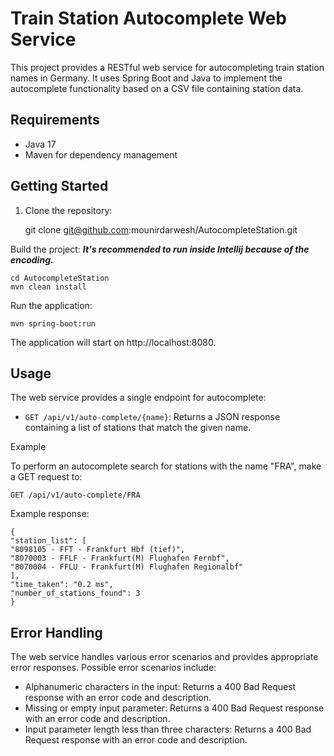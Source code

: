 # Train Station Autocomplete Web Service

This project provides a RESTful web service for autocompleting train station names in Germany. It uses Spring Boot and Java to implement the autocomplete functionality based on a CSV file containing station data.

## Requirements

- Java 17 
- Maven for dependency management

## Getting Started

1. Clone the repository:


    git clone git@github.com:mounirdarwesh/AutocompleteStation.git

Build the project: **_It's recommended to run inside Intellij because of the encoding._**

    cd AutocompleteStation
    mvn clean install

Run the application:

    mvn spring-boot:run

The application will start on http://localhost:8080.

## Usage

The web service provides a single endpoint for autocomplete:

* `GET /api/v1/auto-complete/{name}`: Returns a JSON response containing a list of stations that match the given name.

Example

To perform an autocomplete search for stations with the name "FRA", make a GET request to:

    GET /api/v1/auto-complete/FRA

Example response:

    {
    "station_list": [
    "8098105 - FFT - Frankfurt Hbf (tief)",
    "8070003 - FFLF - Frankfurt(M) Flughafen Fernbf",
    "8070004 - FFLU - Frankfurt(M) Flughafen Regionalbf"
    ],
    "time_taken": "0.2 ms",
    "number_of_stations_found": 3
    }

## Error Handling

The web service handles various error scenarios and provides appropriate error responses. Possible error scenarios include:

* Alphanumeric characters in the input: Returns a 400 Bad Request response with an error code and description.
* Missing or empty input parameter: Returns a 400 Bad Request response with an error code and description.
* Input parameter length less than three characters: Returns a 400 Bad Request response with an error code and description.

